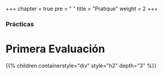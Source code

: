 +++
chapter = true
pre = "<b> </b>"
title = "Pratique"
weight = 2
+++

### Prácticas

# Primera Evaluación

{{% children containerstyle="div" style="h2" depth="3" %}}